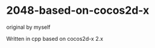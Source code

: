 2048-based-on-cocos2d-x
=======================

original by myself

Written in cpp based on cocos2d-x 2.x
